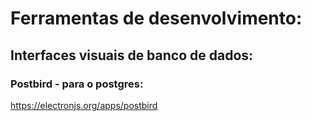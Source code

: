 # Ferramentas de desenvolvimento:

## Interfaces visuais de banco de dados:

### Postbird - para o postgres:
https://electronjs.org/apps/postbird

